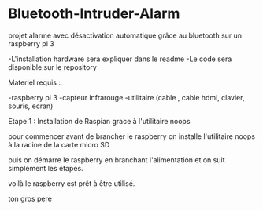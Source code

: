 # Bluetooth-Intruder-Alarm
projet alarme avec désactivation automatique grâce au bluetooth sur un raspberry pi 3

-L'installation hardware sera expliquer dans le readme 
-Le code sera disponible sur le repository

Materiel requis : 

-raspberry pi 3
-capteur infrarouge
-utilitaire (cable , cable hdmi, clavier, souris, ecran)

Etape 1 : Installation de Raspian grace à l'utilitaire noops

pour commencer avant de brancher le raspberry on installe l'utilitaire noops à la racine de la carte micro SD

puis on démarre le raspberry en branchant l'alimentation et on suit simplement les étapes.

voilà le raspberry est prêt à être utilisé.

ton gros pere



